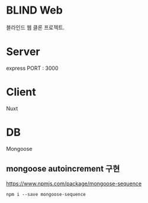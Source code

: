 # BLIND Web
블라인드 웹 클론 프로젝트.

# Server
express PORT : 3000

# Client
Nuxt

# DB
Mongoose
## mongoose autoincrement 구현
https://www.npmjs.com/package/mongoose-sequence  
```
npm i --save mongoose-sequence
```
